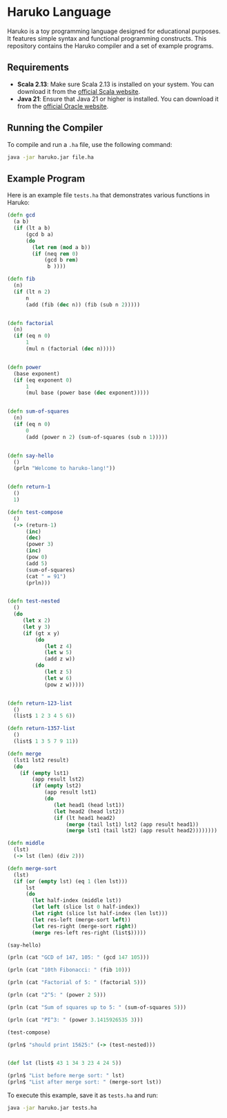 # Haruko Language

Haruko is a toy programming language designed for educational purposes. It features simple syntax and functional programming constructs. This repository contains the Haruko compiler and a set of example programs.

## Requirements

- **Scala 2.13**: Make sure Scala 2.13 is installed on your system. You can download it from the [official Scala website](https://www.scala-lang.org/download/2.13.10.html).
- **Java 21**: Ensure that Java 21 or higher is installed. You can download it from the [official Oracle website](https://www.oracle.com/java/technologies/javase/jdk21-archive-downloads.html).

## Running the Compiler

To compile and run a `.ha` file, use the following command:

```sh
java -jar haruko.jar file.ha
```

## Example Program

Here is an example file `tests.ha` that demonstrates various functions in Haruko:

```clojure
(defn gcd 
  (a b)
  (if (lt a b)
      (gcd b a)
      (do 
        (let rem (mod a b))
        (if (neq rem 0)
            (gcd b rem)
             b ))))

(defn fib
  (n)
  (if (lt n 2)
      n
      (add (fib (dec n)) (fib (sub n 2)))))


(defn factorial
  (n)
  (if (eq n 0)
      1
      (mul n (factorial (dec n)))))


(defn power
  (base exponent)
  (if (eq exponent 0)
      1
      (mul base (power base (dec exponent)))))


(defn sum-of-squares
  (n)
  (if (eq n 0)
      0
      (add (power n 2) (sum-of-squares (sub n 1)))))


(defn say-hello
  ()
  (prln "Welcome to haruko-lang!"))


(defn return-1
  ()
  1)

(defn test-compose
  ()
  (-> (return-1)
      (inc)
      (dec)
      (power 3)
      (inc)
      (pow 0)
      (add 5)
      (sum-of-squares)
      (cat " = 91")
      (prln)))


(defn test-nested
  ()
  (do
     (let x 2)
     (let y 3)
     (if (gt x y)
         (do
            (let z 4)
            (let w 5)
            (add z w))
         (do
            (let z 5)
            (let w 6)
            (pow z w)))))


(defn return-123-list
  ()
  (list$ 1 2 3 4 5 6))

(defn return-1357-list
  ()
  (list$ 1 3 5 7 9 11))

(defn merge
  (lst1 lst2 result)
  (do
    (if (empty lst1)
        (app result lst2)
        (if (empty lst2)
            (app result lst1)
            (do
               (let head1 (head lst1))
               (let head2 (head lst2))
               (if (lt head1 head2)
                   (merge (tail lst1) lst2 (app result head1))
                   (merge lst1 (tail lst2) (app result head2))))))))

(defn middle
  (lst)
  (-> lst (len) (div 2)))

(defn merge-sort
  (lst)
  (if (or (empty lst) (eq 1 (len lst)))
      lst
      (do
        (let half-index (middle lst))
        (let left (slice lst 0 half-index))
        (let right (slice lst half-index (len lst)))
        (let res-left (merge-sort left))
        (let res-right (merge-sort right))
        (merge res-left res-right (list$)))))

(say-hello)

(prln (cat "GCD of 147, 105: " (gcd 147 105)))

(prln (cat "10th Fibonacci: " (fib 10)))

(prln (cat "Factorial of 5: " (factorial 5)))

(prln (cat "2^5: " (power 2 5)))

(prln (cat "Sum of squares up to 5: " (sum-of-squares 5)))

(prln (cat "PI^3: " (power 3.1415926535 3)))

(test-compose)

(prln$ "should print 15625:" (-> (test-nested)))


(def lst (list$ 43 1 34 3 23 4 24 5))

(prln$ "List before merge sort: " lst)
(prln$ "List after merge sort: " (merge-sort lst))
```

To execute this example, save it as `tests.ha` and run:

```sh
java -jar haruko.jar tests.ha
```
